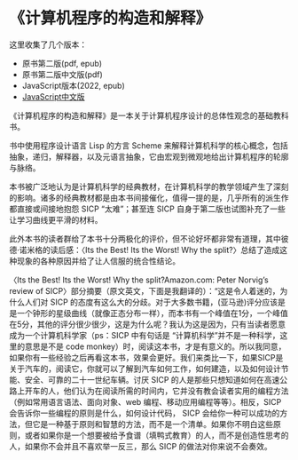 # 《计算机程序的构造和解释》

这里收集了几个版本：

- 原书第二版(pdf, epub)
- 原书第二版中文版(pdf)
- JavaScript版本(2022, epub)
- [JavaScript中文版](https://github.com/apachecn/sicp-js-zh)


《计算机程序的构造和解释》是一本关于计算机程序设计的总体性观念的基础教科书。

书中使用程序设计语言 Lisp 的方言 Scheme 来解释计算机科学的核心概念，包括抽象，递归，解释器，以及元语言抽象，它由宏观到微观地给出计算机程序的轮廓与脉络。

本书被广泛地认为是计算机科学的经典教材，在计算机科学的教学领域产生了深刻的影响。诸多的经典教材都是由本书间接催化，值得一提的是，几乎所有的派生作都直接或间接地抱怨 SICP “太难”；甚至连 SICP 自身于第二版也试图补充了一些让学习曲线更平滑的材料。

此外本书的读者群给了本书十分两极化的评价，但不论好坏都非常有道理，其中彼德·诺米格的读后感：〈Its the Best! Its the Worst! Why the split?〉总结了造成这种现象的各种原因并给了让人信服的统合性结论。

〈Its the Best! Its the Worst! Why the split?Amazon.com: Peter Norvig’s review of SICP〉部分摘要（原文英文，下面是我翻译的）：“这是令人着迷的，为什么人们对 SICP 的态度有这么大的分歧。对于大多数书籍，(亚马逊)评分应该是是一个钟形的星级曲线（就像正态分布一样），而本书有一个峰值在1分，一个峰值在5分，其他的评分很少很少，这是为什么呢？我认为这是因为，只有当读者愿意成为一个计算机科学家（ps：SICP 中有句话是 “计算机科学”并不是一种科学，这里的意思是不是 code monkey）时，阅读这本书，才是有意义的。所以我同意，如果你有一些经验之后再看这本书，效果会更好。我们来类比一下，如果SICP是关于汽车的，阅读它，你就可以了解到汽车如何工作，如何建造，以及如何设计节能、安全、可靠的二十一世纪车辆。讨厌 SICP 的人是那些只想知道如何在高速公路上开车的人，他们认为在阅读所需的时间内，它并没有教会读者实用的编程方法（例如常用语言语法、面向对象、web 编程、移动应用编程等等）。相反，SICP 会告诉你一些编程的原则是什么，如何设计代码， SICP 会给你一种可以成功的方法，但它是一种基于原则和智慧的方法，而不是一个清单。如果你不明白这些原则，或者如果你是一个想要被给予食谱（填鸭式教育）的人，而不是创造性思考的人，如果你不会并且不喜欢举一反三，那么 SICP 的做法对你来说不会奏效。









